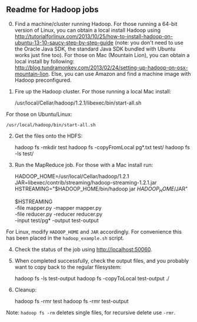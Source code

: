 ## Readme for Hadoop jobs

0. Find a machine/cluster running Hadoop. For those running a 64-bit version
of Linux, you can obtain a local install Hadoop using 
<http://tutorialforlinux.com/2013/10/25/how-to-install-hadoop-on-ubuntu-13-10-saucy-step-by-step-guide> 
(note: you don't need to use the Oracle Java SDK, the standard Java SDK bundled
with Ubuntu works just fine too). 
For those on Mac (Mountain Lion), you can obtain a local install by following:
<http://blog.tundramonkey.com/2013/02/24/setting-up-hadoop-on-osx-mountain-lion>.
Else, you can use Amazon and find a machine image with Hadoop preconfigured.

1. Fire up the Hadoop cluster. For those running a local Mac install: 

   /usr/local/Cellar/hadoop/1.2.1/libexec/bin/start-all.sh

For those on Ubuntu/Linux: 
    
    /usr/local/hadoop/bin/start-all.sh

2. Get the files onto the HDFS:

    hadoop fs -mkdir test
    hadoop fs -copyFromLocal pg*.txt test/
    hadoop fs -ls test/

3.  Run the MapReduce job. For those with a Mac install run:

    HADOOP_HOME=/usr/local/Cellar/hadoop/1.2.1
    JAR=libexec/contrib/streaming/hadoop-streaming-1.2.1.jar
    HSTREAMING="$HADOOP_HOME/bin/hadoop jar $HADOOP_HOME/$JAR"

    $HSTREAMING \
        -file mapper.py    -mapper mapper.py \
        -file reducer.py   -reducer reducer.py \
        -input test/pg* -output test-output

For Linux, modify `HADOOP_HOME` and `JAR` accordingly. For convenience
this has been placed in the `hadoop_example.sh` script.

4. Check the status of the job using <http://localhost:50060>.

5. When completed successfully, check the output files, and 
you probably want to copy back to the regular filesystem:

    hadoop fs -ls test-output
    hadoop fs -copyToLocal test-output ./

6. Cleanup:

    hadoop fs -rmr test
    hadoop fs -rmr test-output

Note: `hadoop fs -rm` deletes single files, for recursive delete use `-rmr`. 


